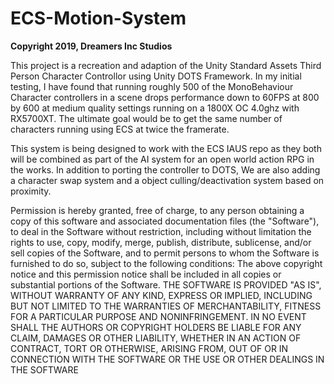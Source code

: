 # ECS-Motion-System
__Copyright 2019, Dreamers Inc Studios__
  

This project is a recreation and adaption of the Unity Standard Assets Third Person Character Controllor using Unity DOTS Framework. In my initial testing, I have found that running roughly 500 of the MonoBehaviour Character controllers in a scene drops performance down to 60FPS at 800 by 600 at medium quality settings running on a 1800X OC 4.0ghz with RX5700XT. 
The ultimate goal would be to get the same number of characters running using ECS at twice the framerate. 

This system is being designed to work with the ECS IAUS repo as they both will be combined as part of the AI system for an open world action RPG in the works. In addition to porting the controller to DOTS, We are also adding a character swap system and a object culling/deactivation system based on proximity. 


Permission is hereby granted, free of charge, to any person obtaining a copy of this software and associated documentation files (the "Software"), to deal in the Software without restriction, including without limitation the rights to use, copy, modify, merge, publish, distribute, sublicense, and/or sell copies of the Software, and to permit persons to whom the Software is furnished to do so, subject to the following conditions:
The above copyright notice and this permission notice shall be included in all copies or substantial portions of the Software.
THE SOFTWARE IS PROVIDED "AS IS", WITHOUT WARRANTY OF ANY KIND, EXPRESS OR IMPLIED, INCLUDING BUT NOT LIMITED TO THE WARRANTIES OF MERCHANTABILITY, FITNESS FOR A PARTICULAR PURPOSE AND NONINFRINGEMENT. IN NO EVENT SHALL THE AUTHORS OR COPYRIGHT HOLDERS BE LIABLE FOR ANY CLAIM, DAMAGES OR OTHER LIABILITY, WHETHER IN AN ACTION OF CONTRACT, TORT OR OTHERWISE, ARISING FROM, OUT OF OR IN CONNECTION WITH THE SOFTWARE OR THE USE OR OTHER DEALINGS IN THE SOFTWARE
